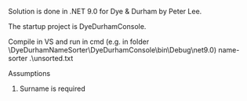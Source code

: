 Solution is done in .NET 9.0 for Dye & Durham by Peter Lee.

The startup project is DyeDurhamConsole.

Compile in VS and run in cmd (e.g. in folder \DyeDurhamNameSorter\DyeDurhamConsole\bin\Debug\net9.0\)
name-sorter .\unsorted.txt

Assumptions
1) Surname is required
